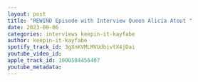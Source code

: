 ```yaml
---
layout: post
title: "REWIND Episode with Interview Queen Alicia Atout "
date: 2023-09-06
categories: interviews keepin-it-kayfabe
author: keepin-it-kayfabe
spotify_track_id: 3gXnKVMLMVUdbivtX4jDai
youtube_video_id: 
apple_track_id: 1000584456407
youtube_metadata: 
---
```

